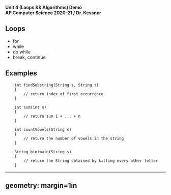 __Unit 4 (Loops && Algorithms) Demo__  
__AP Computer Science 2020-21 / Dr. Kessner__  


## Loops

- for
- while
- do while
- break, continue

## Examples

```
    int findSubstring(String s, String t)
    {
        // return index of first occurrence 
    }

    int sum(int n)
    {
        // return sum 1 + ... + n
    }

    int countVowels(String s)
    {
        // return the number of vowels in the string
    }

    String binimate(String s)    
    {
        // return the String obtained by killing every other letter
    }
```


---
geometry: margin=1in
---


